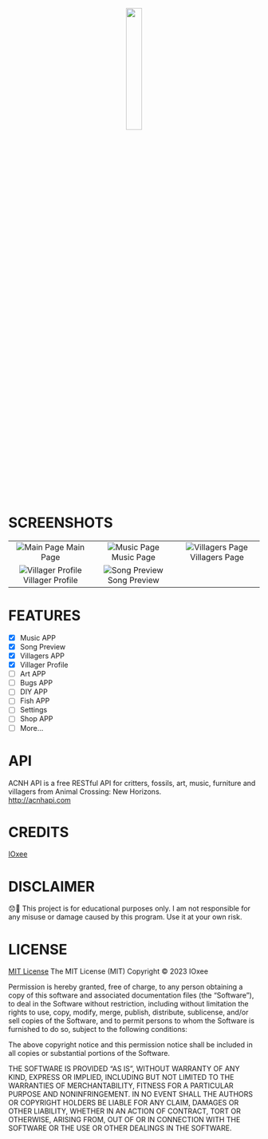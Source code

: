 <p align="center">
    <img src="https://user-images.githubusercontent.com/48241519/232792903-dff2dcc4-30cf-439b-be71-5e0eafb3640a.png" width="25%" height="25%"/>
</p>

# SCREENSHOTS
| | | |
|:-------------------------:|:-------------------------:|:-------------------------:|
|![Main Page](https://user-images.githubusercontent.com/48241519/232793755-8dbb73c3-8d08-4f32-8ab1-af2a5cd3b951.png) Main Page|![Music Page](https://user-images.githubusercontent.com/48241519/232793933-b2a0b028-c41f-424e-af0b-4296d6128673.png) Music Page|![Villagers Page](https://user-images.githubusercontent.com/48241519/232794091-59396fc1-e5a7-45cc-b144-16b48d06b41e.png) Villagers Page|
|![Villager Profile](https://user-images.githubusercontent.com/48241519/232794421-fe47fdda-2de0-4112-8353-fa0bebe9dd68.png) Villager Profile | ![Song Preview](https://user-images.githubusercontent.com/48241519/232794623-2163c3fe-ff3d-4131-8af5-8ed95b1efd5a.png) Song Preview


# FEATURES
- [x] Music APP
- [x] Song Preview
- [x] Villagers APP
- [x] Villager Profile
- [ ] Art APP
- [ ] Bugs APP
- [ ] DIY APP
- [ ] Fish APP
- [ ] Settings
- [ ] Shop APP
- [ ] More...

# API
ACNH API is a free RESTful API for critters, fossils, art, music, furniture and villagers from Animal Crossing: New Horizons. <br/>
http://acnhapi.com
 

# CREDITS
[IOxee](https://github.com/IOxee)

# DISCLAIMER
😞🙏 This project is for educational purposes only. I am not responsible for any misuse or damage caused by this program. Use it at your own risk.

# LICENSE
[MIT License](https://mit-license.org/)
The MIT License (MIT)
Copyright © 2023 IOxee

Permission is hereby granted, free of charge, to any person obtaining a copy of this software and associated documentation files (the “Software”), to deal in the Software without restriction, including without limitation the rights to use, copy, modify, merge, publish, distribute, sublicense, and/or sell copies of the Software, and to permit persons to whom the Software is furnished to do so, subject to the following conditions:

The above copyright notice and this permission notice shall be included in all copies or substantial portions of the Software.

THE SOFTWARE IS PROVIDED “AS IS”, WITHOUT WARRANTY OF ANY KIND, EXPRESS OR IMPLIED, INCLUDING BUT NOT LIMITED TO THE WARRANTIES OF MERCHANTABILITY, FITNESS FOR A PARTICULAR PURPOSE AND NONINFRINGEMENT. IN NO EVENT SHALL THE AUTHORS OR COPYRIGHT HOLDERS BE LIABLE FOR ANY CLAIM, DAMAGES OR OTHER LIABILITY, WHETHER IN AN ACTION OF CONTRACT, TORT OR OTHERWISE, ARISING FROM, OUT OF OR IN CONNECTION WITH THE SOFTWARE OR THE USE OR OTHER DEALINGS IN THE SOFTWARE.
